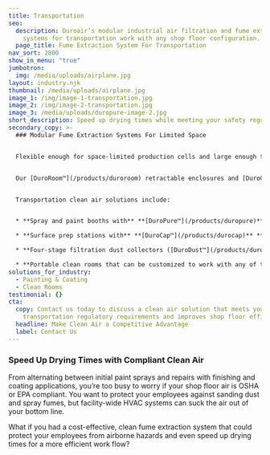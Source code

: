 ```yaml
---
title: Transportation
seo:
  description: Duroair’s modular industrial air filtration and fume extraction
    systems for transportation work with any shop floor configuration.
  page_title: Fume Extraction System For Transportation
nav_sort: 2800
show_in_menu: "true"
jumbotron:
  img: /media/uploads/airplane.jpg
layout: industry.njk
thumbnail: /media/uploads/airplane.jpg
image_1: /img/image-1-transportation.jpg
image_2: /img/image-2-transportation.jpg
image_3: /media/uploads/duropure-image-2.jpg
short_description: Speed up drying times while meeting your safety regulatory requirements.
secondary_copy: >-
  ### Modular Fume Extraction Systems For Limited Space


  Flexible enough for space-limited production cells and large enough to accommodate a transport trailer, bus, or rail car, Duroair’s modular industrial air filtration for transportation can be engineered to work with any shop floor configuration.


  Our [DuroRoom™](/products/duroroom) retractable enclosures and [DuroCap™](/products/durocap) vented or [DuroPure™](/products/duropure) non-vented, recirculating industrial air filtration systems bring safe, clean air to each work process without disrupting productivity. 


  Transportation clean air solutions include:


  * **Spray and paint booths with** **[DuroPure™](/products/duropure)** **non-vented filtration** that completely recycles air without the need to exhaust contaminants to the outside environment

  * **Surface prep stations with** **[DuroCap™](/products/durocap)** **vented air filtration** that filter out 99.4 percent of particulates and create a clean air envelope impervious to contamination from dust or dirty floors

  * **Four-stage filtration dust collectors ([DuroDust™](/products/durodust)) that go beyond OSHA compliance** to capture 100 percent of air particulates to 1.0 micron and 95 percent of particulates to 0.4 micron

  * **Portable clean rooms that can be customized to work with any of the above filtration systems** – each capable of retracting to less than 20 percent of its length
solutions_for_industry:
  - Painting & Coating
  - Clean Rooms
testimonial: {}
cta:
  copy: Contact us today to discuss a clean air solution that meets your
    transportation regulatory requirements and improves shop floor efficiency.
  headline: Make Clean Air a Competitive Advantage
  label: Contact Us
---
```

### Speed Up Drying Times with Compliant Clean Air

From alternating between initial paint sprays and repairs with finishing and coating applications, you’re too busy to worry if your shop floor air is OSHA or EPA compliant. You want to protect your employees against sanding dust and spray fumes, but facility-wide HVAC systems can suck the air out of your bottom line.

What if you had a cost-effective, clean fume extraction system that could protect your employees from airborne hazards and even speed up drying times for a more efficient work flow?